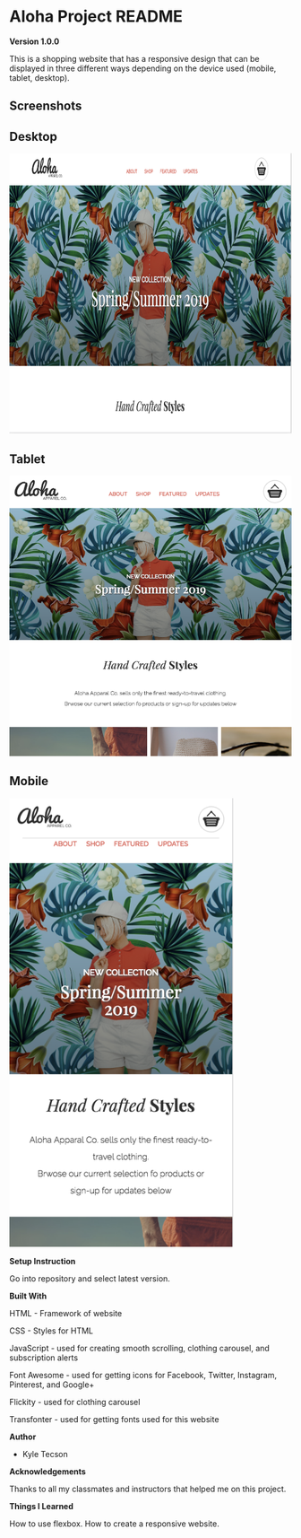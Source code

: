 # Aloha Project README

**Version 1.0.0**

This is a shopping website that has a responsive design that can be displayed in three different ways depending on the device used (mobile, tablet, desktop).

## Screenshots

## Desktop

<img src="./screenshots/aloha-desktop.png" alt="Aloha Screenshot Desktio Ver." width="800px" height="500px">

## Tablet

<img src="./screenshots/aloha-tablet.png" alt="Aloha Screenshot Tablet Ver." width="800px" height="500px">

## Mobile

<img src="./screenshots/aloha-mobile.png" alt="Aloha Screenshot Mobile Ver." width="400px" height="800px">

**Setup Instruction**

Go into repository and select latest version.

**Built With**

HTML - Framework of website

CSS - Styles for HTML

JavaScript - used for creating smooth scrolling, clothing carousel, and subscription alerts

Font Awesome - used for getting icons for Facebook, Twitter, Instagram, Pinterest, and Google+

Flickity - used for clothing carousel

Transfonter - used for getting fonts used for this website

**Author**

- Kyle Tecson

**Acknowledgements**

Thanks to all my classmates and instructors that helped me on this project.

**Things I Learned**

How to use flexbox.
How to create a responsive website.
